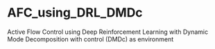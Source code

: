 # AFC_using_DRL_DMDc
Active Flow Control using Deep Reinforcement Learning with Dynamic Mode Decomposition with control (DMDc) as environment
